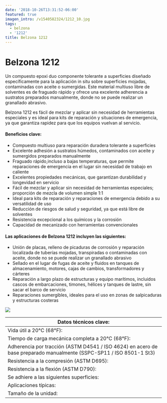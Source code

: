 ```yaml
---
date: '2018-10-26T13:31:52-06:00'
featured: true
imagen_intro: /v1540582324/1212_10.jpg
tags:
  - belzona
  - '1212'
title: Belzona 1212
---
```


# Belzona 1212

Un compuesto epoxi duo componente tolerante a superficies diseñado específicamente para la aplicación in situ sobre superficies mojadas, contaminadas con aceite o sumergidas. Este material multiuso libre de solventes es de fraguado rápido y ofrece una excelente adherencia a sustratos preparados manualmente, donde no se puede realizar un granallado abrasivo.

Belzona 1212 es fácil de mezclar y aplicar sin necesidad de herramientas especiales y es ideal para kits de reparación y situaciones de emergencia, ya que garantiza rapidez para que los equipos vuelvan al servicio.

#### Beneficios clave:

* Compuesto multiuso para reparación duradera tolerante a superficies
* Excelente adhesión a sustratos húmedos, contaminados con aceite y sumergidos preparados manualmente
* Fraguado rápido,incluso a bajas temperaturas, que permite reparaciones de emergencia en el lugar sin necesidad de trabajo en caliente
* Excelentes propiedades mecánicas, que garantizan durabilidad y longevidad en servicio
* Fácil de mezclar y aplicar sin necesidad de herramientas especiales; proporción de mezcla de volumen simple 1:1
* Ideal para kits de reparación y reparaciones de emergencia debido a su versatilidad de uso
* Reducción de riesgos de salud y seguridad, ya que está libre de solventes
* Resistencia excepcional a los químicos y la corrosión
* Capacidad de mecanizado con herramientas convencionales

#### Las aplicaciones de Belzona 1212 incluyen las siguientes:

* Unión de placas, relleno de picaduras de corrosión y reparación localizada de tuberías mojadas, transpiradas o contaminadas con aceite, donde no se puede realizar un granallado abrasivo
* Sellado en el lugar de fugas de aceite y fluidos en tanques de almacenamiento, motores, cajas de cambios, transformadores y cárteres
* Reparación a largo plazo de estructuras y equipo marítimos, incluidos cascos de embarcaciones, timones, hélices y tanques de lastre, sin sacar el barco de servicio
* Reparaciones sumergibles, ideales para el uso en zonas de salpicaduras y estructuras costeras

![](https://res.cloudinary.com/novatec/v1540582445/Screenshot%202018-10-26%2013.33.00.png)

| Datos técnicos clave: |
| --- |
| Vida útil a 20°C (68°F): |
| Tiempo de carga mecánica completa a 20°C (68°F): |
| Adherencia por tracción (ASTM D4541 / ISO 4624) en acero de base preparado manualmente (SSPC-SP11 / ISO 8501-1 St3) |
| Resistencia a la compresión (ASTM D695): |
| Resistencia a la flexión (ASTM D790): |
| Se adhiere a las siguientes superficies: |
| Aplicaciones típicas: |
| Tamaño de la unidad: |
